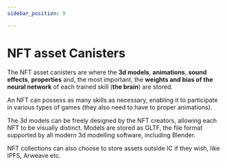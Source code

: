 ```yaml
---
sidebar_position: 9

---
```


# NFT asset Canisters

The NFT asset canisters are where the **3d models**, **animations**, **sound effects**, **properties** and, the most important, the **weights and bias of the neural network** of each trained skill (**the brain**) are stored.

An NFT can possess as many skills as necessary, enabling it to participate in various types of games (they also need to have to proper animations).

The 3d models can be freely designed by the NFT creators, allowing each NFT to be visually distinct. Models are stored as GLTF, the file format supported by all modern 3d modelling software, including Blender.

NFT collections can also choose to store assets outside IC if they wish, like IPFS, Arweave etc.